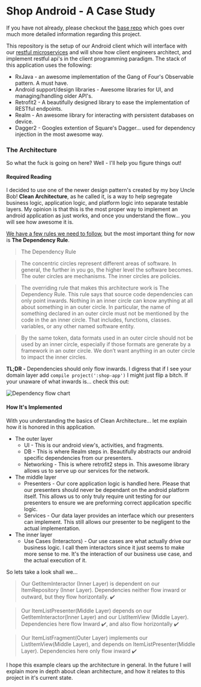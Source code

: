 # Shop Android - A Case Study
If you have not already, please checkout the [base repo](https://github.com/niccorder/Shop) which goes over much more detailed information regarding this project.

This repository is the setup of our Android client which will interface with our [restful microservices](https://github.com/niccorder/shop-server) and will show how client engineers architect, and implement restful api's in the client programming paradigm. The stack of this application uses the following:
- RxJava - an awesome implementation of the Gang of Four's Observable pattern. A must have.
- Android support/design libraries - Awesome libraries for UI, and managing/handling older API's.
- Retrofit2 - A beautifully designed library to ease the implementation of RESTful endpoints.
- Realm - An awesome library for interacting with persistent databases on device.
- Dagger2 - Googles extention of Square's Dagger... used for dependency injection in the most awesome way.

### The Architecture
So what the fuck is going on here? Well - I'll help you figure things out!

#### Required Reading
I decided to use one of the newer design pattern's created by my boy Uncle Bob! **Clean Architecture**, as he called it, is a way to help segregate business logic, application logic, and platform logic into separate testable layers. My opinion is that this is the most proper way to implement an android application as just works, and once you understand the flow... you will see how awesome it is.

[We have a few rules we need to follow](https://8thlight.com/blog/uncle-bob/2012/08/13/the-clean-architecture.html), but the most important thing for now is **The Dependency Rule**.

> The Dependency Rule

> The concentric circles represent different areas of software. In general, the further in you go, the higher level the software becomes. The outer circles are mechanisms. The inner circles are policies.

> The overriding rule that makes this architecture work is The Dependency Rule. This rule says that source code dependencies can only point inwards. Nothing in an inner circle can know anything at all about something in an outer circle. In particular, the name of something declared in an outer circle must not be mentioned by the code in the an inner circle. That includes, functions, classes. variables, or any other named software entity.

> By the same token, data formats used in an outer circle should not be used by an inner circle, especially if those formats are generate by a framework in an outer circle. We don’t want anything in an outer circle to impact the inner circles.

**TL;DR -** Dependencies should only flow inwards. I digress that if I see your domain layer add `compile project(':shop-app')` I might just flip a bitch. If your unaware of what inwards is... check this out:

![Dependency flow chart](https://8thlight.com/blog/assets/posts/2012-08-13-the-clean-architecture/CleanArchitecture-8b00a9d7e2543fa9ca76b81b05066629.jpg)

#### How It's Implemented
With you understanding the basics of Clean Architecture... let me explain how it is honored in this application.

- The outer layer
  - UI - This is our android view's, activities, and fragments.
  - DB - This is where Realm steps in. Beautifully abstracts our android specific dependencies from our presenters.
  - Networking - This is where retrofit2 steps in. This awesome library allows us to serve up our services for the network.
- The middle layer
  - Presenters - Our core application logic is handled here. Please that our presenters should never be dependant on the android platform itself. This allows us to only truly require unit testing for our presenters to ensure we are preforming correct application specific logic.
  - Services - Our data layer provides an interface which our presenters can implement. This still allows our presenter to be negligent to the actual implementation.
- The inner layer
  - Use Cases (Interactors) - Our use cases are what actually drive our business logic. I call them interactors since it just seems to make more sense to me. It's the interaction of our business use case, and the actual execution of it.

So lets take a look shall we...
> Our GetItemInteractor (Inner Layer) is dependent on our ItemRepository (Inner Layer). Dependencies neither flow inward or outward, but they flow horizontally. :heavy_check_mark:

> Our ItemListPresenter(Middle Layer) depends on our GetItemInteractor(Inner Layer) and our ListItemView (Middle Layer). Dependencies here flow Inward :heavy_check_mark:, and also flow horizontally :heavy_check_mark:

> Our ItemListFragment(Outer Layer) implements our ListItemView(Middle Layer), and depends on ItemListPresenter(Middle Layer). Dependencies here only flow inward :heavy_check_mark:

I hope this example clears up the architecture in general. In the future I will explain more in depth about clean architecture, and how it relates to this project in it's current state.